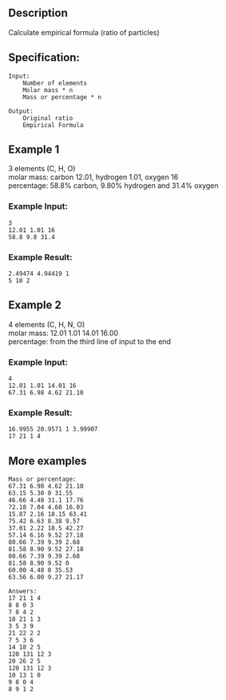 ## Description

Calculate empirical formula (ratio of particles)

## Specification:

```
Input:
	Number of elements
	Molar mass * n
	Mass or percentage * n

Output:
	Original ratio
	Empirical Formula
```

## Example 1

3 elements (C, H, O)  
molar mass: carbon 12.01, hydrogen 1.01, oxygen 16  
percentage: 58.8% carbon, 9.80% hydrogen and 31.4% oxygen

### Example Input:

```
3
12.01 1.01 16
58.8 9.8 31.4
```

### Example Result:

```
2.49474 4.94419 1
5 10 2
```

## Example 2

4 elements (C, H, N, O)  
molar mass: 12.01 1.01 14.01 16.00  
percentage: from the third line of input to the end

### Example Input:

```
4
12.01 1.01 14.01 16
67.31 6.98 4.62 21.10
```

### Example Result:

```
16.9955 20.9571 1 3.99907
17 21 1 4
```

## More examples
```
Mass or percentage:
67.31 6.98 4.62 21.10
63.15 5.30 0 31.55
46.66 4.48 31.1 17.76
72.18 7.04 4.68 16.03
15.87 2.16 18.15 63.41
75.42 6.63 8.38 9.57
37.01 2.22 18.5 42.27
57.14 6.16 9.52 27.18
80.66 7.39 9.39 2.68
81.58 8.90 9.52 27.18
80.66 7.39 9.39 2.68
81.58 8.90 9.52 0
60.00 4.48 0 35.53
63.56 6.00 9.27 21.17

Answers:
17 21 1 4
8 8 0 3
7 8 4 2
18 21 1 3
3 5 3 9
21 22 2 2
7 5 3 6
14 18 2 5
120 131 12 3
20 26 2 5
120 131 12 3
10 13 1 0
9 8 0 4
8 9 1 2
```